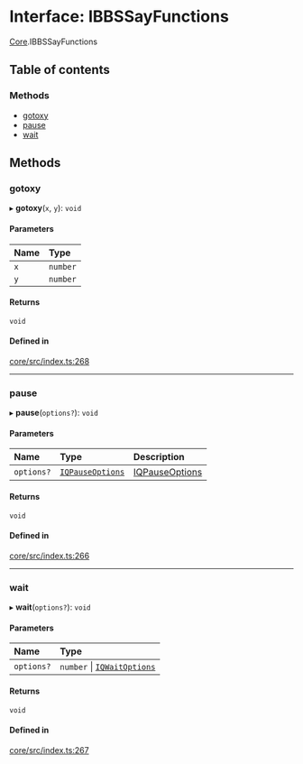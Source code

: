 # Interface: IBBSSayFunctions

[Core](../modules/Core.md).IBBSSayFunctions

## Table of contents

### Methods

- [gotoxy](Core.IBBSSayFunctions.md#gotoxy)
- [pause](Core.IBBSSayFunctions.md#pause)
- [wait](Core.IBBSSayFunctions.md#wait)

## Methods

### gotoxy

▸ **gotoxy**(`x`, `y`): `void`

#### Parameters

| Name | Type |
| :------ | :------ |
| `x` | `number` |
| `y` | `number` |

#### Returns

`void`

#### Defined in

[core/src/index.ts:268](https://github.com/iniquitybbs/iniquity/blob/722e6ba/packages/core/src/index.ts#L268)

___

### pause

▸ **pause**(`options?`): `void`

#### Parameters

| Name | Type | Description |
| :------ | :------ | :------ |
| `options?` | [`IQPauseOptions`](Core.IQPauseOptions.md) | [IQPauseOptions](Core.IQPauseOptions.md) |

#### Returns

`void`

#### Defined in

[core/src/index.ts:266](https://github.com/iniquitybbs/iniquity/blob/722e6ba/packages/core/src/index.ts#L266)

___

### wait

▸ **wait**(`options?`): `void`

#### Parameters

| Name | Type |
| :------ | :------ |
| `options?` | `number` \| [`IQWaitOptions`](Core.IQWaitOptions.md) |

#### Returns

`void`

#### Defined in

[core/src/index.ts:267](https://github.com/iniquitybbs/iniquity/blob/722e6ba/packages/core/src/index.ts#L267)
